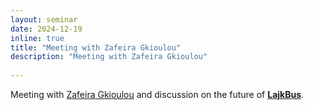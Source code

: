 ```yaml
---
layout: seminar
date: 2024-12-19
inline: true
title: "Meeting with Zafeira Gkioulou"
description: "Meeting with Zafeira Gkioulou"
      
---
```


Meeting with [Zafeira Gkioulou](https://www.linkedin.com/in/zigkl/) and discussion on the future of [**LajkBus**](https://www.rafalkucharskilab.pl/2025/LajkBus-is-getting-more-and-more-popular!/).
